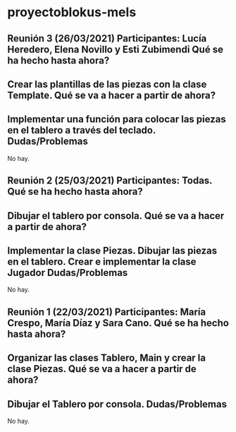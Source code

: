 # proyectoblokus-mels

Reunión 3 (26/03/2021)
Participantes: Lucía Heredero, Elena Novillo y Esti Zubimendi
Qué se ha hecho hasta ahora?
---
Crear las plantillas de las piezas con la clase Template.
Qué se va a hacer a partir de ahora?
---
Implementar una función para colocar las piezas en el tablero a través del teclado.
Dudas/Problemas
---
No hay.

Reunión 2 (25/03/2021)
Participantes: Todas.
Qué se ha hecho hasta ahora?
---
Dibujar el tablero por consola.
Qué se va a hacer a partir de ahora?
---
Implementar la clase Piezas.
Dibujar las piezas en el tablero.
Crear e implementar la clase Jugador
Dudas/Problemas
---
No hay.

Reunión 1 (22/03/2021)
Participantes: María Crespo, María Díaz y Sara Cano.
Qué se ha hecho hasta ahora?
---
Organizar las clases Tablero, Main y crear la clase Piezas.
Qué se va a hacer a partir de ahora?
---
Dibujar el Tablero por consola.
Dudas/Problemas
---
No hay.
